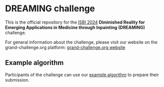 # DREAMING challenge

This is the official repository for the [ISBI 2024](https://biomedicalimaging.org/2024/) **Diminished Reality for Emerging Applications in Medicine through Inpainting (DREAMING)** challenge. 

For general information about the challenge, please visit our website on the grand-challenge.org platform: [grand-challenge.org website](https://dreaming.grand-challenge.org/)

## Example algorithm

Participants of the challenge can use our [example algorithm](example_algorithm) to prepare their submission.